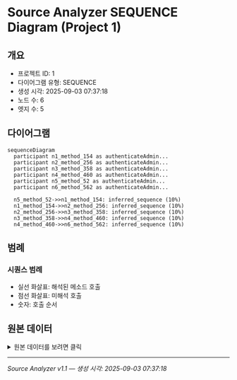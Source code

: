 # Source Analyzer SEQUENCE Diagram (Project 1)

## 개요
- 프로젝트 ID: 1
- 다이어그램 유형: SEQUENCE
- 생성 시각: 2025-09-03 07:37:18
- 노드 수: 6
- 엣지 수: 5

## 다이어그램

```mermaid
sequenceDiagram
  participant n1_method_154 as authenticateAdmin...
  participant n2_method_256 as authenticateAdmin...
  participant n3_method_358 as authenticateAdmin...
  participant n4_method_460 as authenticateAdmin...
  participant n5_method_52 as authenticateAdmin...
  participant n6_method_562 as authenticateAdmin...

  n5_method_52->>n1_method_154: inferred_sequence (10%)
  n1_method_154->>n2_method_256: inferred_sequence (10%)
  n2_method_256->>n3_method_358: inferred_sequence (10%)
  n3_method_358->>n4_method_460: inferred_sequence (10%)
  n4_method_460->>n6_method_562: inferred_sequence (10%)
```

## 범례

### 시퀀스 범례
- 실선 화살표: 해석된 메소드 호출
- 점선 화살표: 미해석 호출
- 숫자: 호출 순서

## 원본 데이터

<details>
<summary>원본 데이터를 보려면 클릭</summary>

노드 목록 (6)
```json
  method:52: authenticateAdmin_VULNERABLE() (method)
  method:154: authenticateAdmin_VULNERABLE() (method)
  method:256: authenticateAdmin_VULNERABLE() (method)
  method:358: authenticateAdmin_VULNERABLE() (method)
  method:460: authenticateAdmin_VULNERABLE() (method)
  method:562: authenticateAdmin_VULNERABLE() (method)
```

엣지 목록 (5)
```json
  method:52 -> method:154 (inferred_sequence)
  method:154 -> method:256 (inferred_sequence)
  method:256 -> method:358 (inferred_sequence)
  method:358 -> method:460 (inferred_sequence)
  method:460 -> method:562 (inferred_sequence)
```

</details>

---
*Source Analyzer v1.1 — 생성 시각: 2025-09-03 07:37:18*